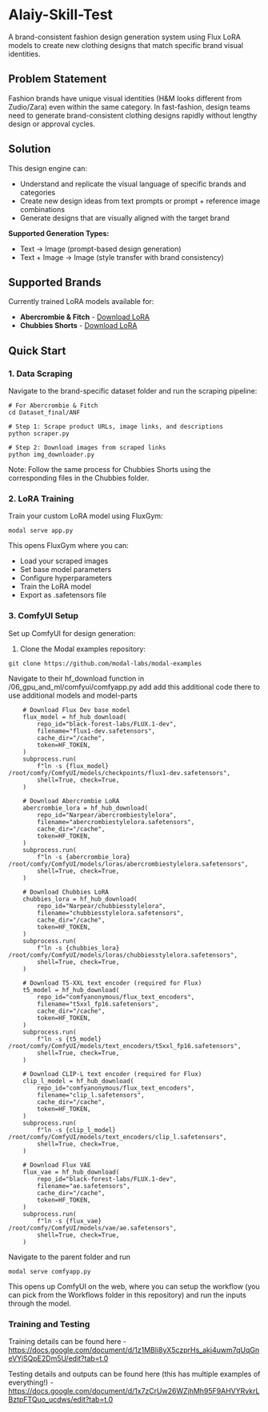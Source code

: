 # Alaiy-Skill-Test

A brand-consistent fashion design generation system using Flux LoRA models to create new clothing designs that match specific brand visual identities.

## Problem Statement

Fashion brands have unique visual identities (H&M looks different from Zudio/Zara) even within the same category. In fast-fashion, design teams need to generate brand-consistent clothing designs rapidly without lengthy design or approval cycles.

## Solution

This design engine can:
- Understand and replicate the visual language of specific brands and categories
- Create new design ideas from text prompts or prompt + reference image combinations
- Generate designs that are visually aligned with the target brand

**Supported Generation Types:**
- Text → Image (prompt-based design generation)
- Text + Image → Image (style transfer with brand consistency)

## Supported Brands

Currently trained LoRA models available for:
- **Abercrombie & Fitch** - [Download LoRA](https://huggingface.co/Narpear/abercrombiestylelora)
- **Chubbies Shorts** - [Download LoRA](https://huggingface.co/Narpear/chubbiesstylelora)

## Quick Start

### 1. Data Scraping

Navigate to the brand-specific dataset folder and run the scraping pipeline:

```{bash}
# For Abercrombie & Fitch
cd Dataset_final/ANF

# Step 1: Scrape product URLs, image links, and descriptions
python scraper.py

# Step 2: Download images from scraped links
python img_downloader.py
```
Note: Follow the same process for Chubbies Shorts using the corresponding files in the Chubbies folder.


### 2. LoRA Training

Train your custom LoRA model using FluxGym:

```{bash}
modal serve app.py
```

This opens FluxGym where you can:

- Load your scraped images
- Set base model parameters
- Configure hyperparameters
- Train the LoRA model
- Export as .safetensors file



### 3. ComfyUI Setup

Set up ComfyUI for design generation:

1. Clone the Modal examples repository:
```{bash}
git clone https://github.com/modal-labs/modal-examples
```

Navigate to their hf_download function in /06_gpu_and_ml/comfyui/comfyapp.py add add this additional code there to use additional models and model-parts
```{python}
    # Download Flux Dev base model
    flux_model = hf_hub_download(
        repo_id="black-forest-labs/FLUX.1-dev",
        filename="flux1-dev.safetensors",
        cache_dir="/cache",
        token=HF_TOKEN,
    )
    subprocess.run(
        f"ln -s {flux_model} /root/comfy/ComfyUI/models/checkpoints/flux1-dev.safetensors",
        shell=True, check=True,
    )

    # Download Abercrombie LoRA
    abercrombie_lora = hf_hub_download(
        repo_id="Narpear/abercrombiestylelora",
        filename="abercrombiestylelora.safetensors",
        cache_dir="/cache",
        token=HF_TOKEN,
    )
    subprocess.run(
        f"ln -s {abercrombie_lora} /root/comfy/ComfyUI/models/loras/abercrombiestylelora.safetensors",
        shell=True, check=True,
    )

    # Download Chubbies LoRA
    chubbies_lora = hf_hub_download(
        repo_id="Narpear/chubbiesstylelora",
        filename="chubbiesstylelora.safetensors",
        cache_dir="/cache",
        token=HF_TOKEN,
    )
    subprocess.run(
        f"ln -s {chubbies_lora} /root/comfy/ComfyUI/models/loras/chubbiesstylelora.safetensors",
        shell=True, check=True,
    )

    # Download T5-XXL text encoder (required for Flux)
    t5_model = hf_hub_download(
        repo_id="comfyanonymous/flux_text_encoders",
        filename="t5xxl_fp16.safetensors",
        cache_dir="/cache",
        token=HF_TOKEN,
    )
    subprocess.run(
        f"ln -s {t5_model} /root/comfy/ComfyUI/models/text_encoders/t5xxl_fp16.safetensors",
        shell=True, check=True,
    )

    # Download CLIP-L text encoder (required for Flux)
    clip_l_model = hf_hub_download(
        repo_id="comfyanonymous/flux_text_encoders",
        filename="clip_l.safetensors",
        cache_dir="/cache",
        token=HF_TOKEN,
    )
    subprocess.run(
        f"ln -s {clip_l_model} /root/comfy/ComfyUI/models/text_encoders/clip_l.safetensors",
        shell=True, check=True,
    )

    # Download Flux VAE
    flux_vae = hf_hub_download(
        repo_id="black-forest-labs/FLUX.1-dev",
        filename="ae.safetensors",
        cache_dir="/cache",
        token=HF_TOKEN,
    )
    subprocess.run(
        f"ln -s {flux_vae} /root/comfy/ComfyUI/models/vae/ae.safetensors",
        shell=True, check=True,
    )
```

Navigate to the parent folder and run 
```{bash}
modal serve comfyapp.py
```

This opens up ComfyUI on the web, where you can setup the workflow (you can pick from the Workflows folder in this repository) and run the inputs through the model.

### Training and Testing

Training details can be found here - https://docs.google.com/document/d/1z1MBli8yX5czprHs_akj4uwm7qUqGneVYiSQpE2Dm5U/edit?tab=t.0

Testing details and outputs can be found here (this has multiple examples of everything!) - https://docs.google.com/document/d/1x7zCrUw26WZjhMh95F9AHVYRvkrLBztpFTQuo_ucdws/edit?tab=t.0



